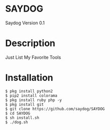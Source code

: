 # SAYDOG
Saydog Version 0.1
# Description
Just List My Favorite Tools
# Installation
```
$ pkg install python2
$ pip2 install colorama
$ pkg install ruby php -y
$ pkg install git
$ git clone https://github.com/saydog/SAYDOG
$ cd SAYDOG
$ sh install.sh
$ ./dog.sh
```
